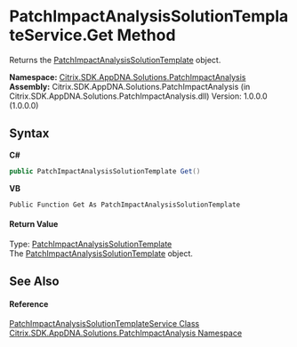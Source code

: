# PatchImpactAnalysisSolutionTemplateService.Get Method 
 

Returns the <a href="7146c2f6-ef8f-adc8-4dd5-a88a4061f50e">PatchImpactAnalysisSolutionTemplate</a> object.

**Namespace:**&nbsp;<a href="871ad9a2-386c-600b-6667-036c2dd65206">Citrix.SDK.AppDNA.Solutions.PatchImpactAnalysis</a><br />**Assembly:**&nbsp;Citrix.SDK.AppDNA.Solutions.PatchImpactAnalysis (in Citrix.SDK.AppDNA.Solutions.PatchImpactAnalysis.dll) Version: 1.0.0.0 (1.0.0.0)

## Syntax

**C#**
```csharp
public PatchImpactAnalysisSolutionTemplate Get()
```

**VB**
```vbnet
Public Function Get As PatchImpactAnalysisSolutionTemplate
```


#### Return Value
Type: <a href="7146c2f6-ef8f-adc8-4dd5-a88a4061f50e">PatchImpactAnalysisSolutionTemplate</a><br />The <a href="7146c2f6-ef8f-adc8-4dd5-a88a4061f50e">PatchImpactAnalysisSolutionTemplate</a> object.

## See Also


#### Reference
<a href="15971f53-4492-926b-25e6-f5184a5ad852">PatchImpactAnalysisSolutionTemplateService Class</a><br /><a href="871ad9a2-386c-600b-6667-036c2dd65206">Citrix.SDK.AppDNA.Solutions.PatchImpactAnalysis Namespace</a><br />